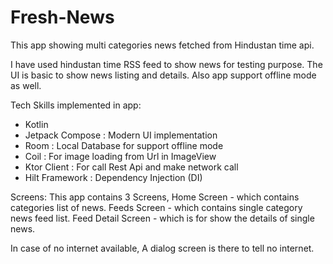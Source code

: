 # Fresh-News

This app showing multi categories news fetched from Hindustan time api.

I have used hindustan time RSS feed to show news for testing purpose. 
The UI is basic to show news listing and details.
Also app support offline mode as well.

Tech Skills implemented in app:
- Kotlin
- Jetpack Compose : Modern UI implementation
- Room : Local Database for support offline mode
- Coil : For image loading from Url in ImageView
- Ktor Client : For call Rest Api and make network call
- Hilt Framework : Dependency Injection (DI)

Screens:
This app contains 3 Screens,
Home Screen - which contains categories list of news.
Feeds Screen - which contains single category news feed list.
Feed Detail Screen - which is for show the details of single news.

In case of no internet available, A dialog screen is there to tell no internet.

